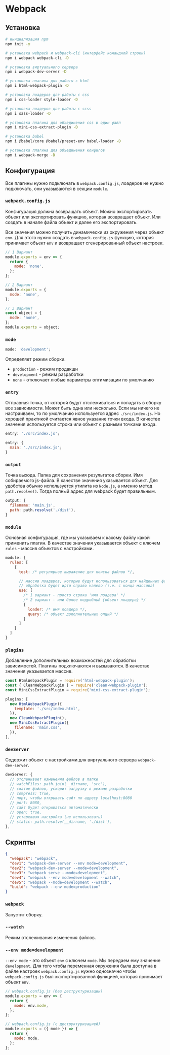 # Webpack

## Установка

```bash
# инициализация npm
npm init -y

# установка webpack и webpack-cli (интерфейс командной строки)
npm i webpack webpack-cli -D

# установка виртуального сервера
npm i webpack-dev-server -D

# установка плагина для работы с html
npm i html-webpack-plugin -D

# установка лоадеров для работы с css
npm i css-loader style-loader -D

# установка лоадеров для работы с scss
npm i sass-loader -D

# установка плагина для объединения css в один файл
npm i mini-css-extract-plugin -D

# установка babel
npm i @babel/core @babel/preset-env babel-loader -D

# установка плагина для объединения конфигов
npm i webpack-merge -D
```

## Конфигурация

Все плагины нужно подключать в `webpack.config.js`, лоадеров не нужно подключать, они указываются в секции `module`.

### `webpack.config.js`

Конфигурация должна возвращать объект. Можно экспортировать объект или экспортировать функцию, которая возвращает объект. Или создать в начале файла объект и далее его экспортировать.

Все значения можно получить динамически из окружения через объект `env`. Для этого нужно создать в `webpack.config.js` функцию, которая принимает объект `env` и возвращает сгенерированный объект настроек.

```js
// 1 Вариант
module.exports = env => {
  return {
    mode: 'none',
  };
};

// 2 Вариант
module.exports = {
  mode: 'none',
};

// 3 Вариант
const object = {
  mode: 'none',
};
module.exports = object;
```

### `mode`

```js
mode: 'development';
```

Определяет режим сборки.

- `production` - режим продакшн
- `development` - режим разработки
- `none` - отключает любые параметры оптимизации по умолчанию

### `entry`

Отправная точка, от которой будут отслеживаться и попадать в сборку все зависимости. Может быть одна или несколько. Если мы ничего не настраиваем, то по умолчанию используется адрес `./src/index.js`. Но хорошей практикой считается явное указание точки входа. В качестве значения используется строка или объект с разными точками входа.

```js
entry: './src/index.js';

entry: {
  main: './src/index.js';
}
```

### `output`

Точка выхода. Папка для сохранения результатов сборки. Имя собираемого js-файла. В качестве значения указывается объект. Для удобства обычно используется утилита из `Node.js`, а именно метод `path.resolve()`. Тогда полный адрес для webpack будет правильным.

```js
output: {
  filename: 'main.js',
  path: path.resolve('./dist'),
}
```

### `module`

Основная конфигурация, где мы указываем к какому файлу какой применить плагин. В качестве значения указывается объект с ключем `rules` - массив объектов с настройками.

```js
module: {
  rules: [
    {
      test: /* регулярное выражение для поиска файлов */,

      // массив лоадеров, которые будут использоваться для найденных файлов
      // обработка будет идти справо налево (т.е. с конца массива)
      use: [
        /* 1 вариант - просто строка 'имя лоадера' */
        /* 2 вариант - или более подробный {объект лоадера} */
        {
          loader: /* имя лоадера */,
          query: /* объект дополнительных опций */
        }
      ]
    }
  ]
}
```

### `plugins`

Добавление дополнительных возможностей для обработки зависимостей. Плагины подключаются и вызываются. В качестве значения указывается массив.

```js
const HtmlWebpackPlugin = require('html-webpack-plugin');
const { CleanWebpackPlugin } = require('clean-webpack-plugin');
const MiniCssExtractPlugin = require('mini-css-extract-plugin');

plugins: [
  new HtmlWebpackPlugin({
    template: './src/index.html',
  }),
  new CleanWebpackPlugin(),
  new MiniCssExtractPlugin({
    filename: 'main.css',
  }),
],
```

### `devServer`

Содержит объект с настройками для виртуального сервера `webpack-dev-server`.

```js
devServer: {
  // отслеживает изменения файлов в папке
  // watchFiles: path.join(__dirname, 'src'),
  // сжатие файлов, ускорит загрузку в режиме разработки
  // compress: true,
  // порт, чтобы открывать сайт по адресу localhost:8080
  // port: 8080,
  // сайт будет открываться автоматически
  // open: true,
  // устаревшая настройка (не использовать)
  // static: path.resolve(__dirname, './dist'),
},
```

## Скрипты

```json
{
  "webpack": "webpack",
  "dev1": "webpack-dev-server --env mode=development",
  "dev2": "webpack-dev-server --mode=development",
  "dev3": "webpack serve --mode=development",
  "dev4": "webpack --env mode=development --watch",
  "dev5": "webpack --mode=development --watch",
  "build": "webpack --env mode=production"
}
```

### `webpack`

Запустит сборку.

### `--watch`

Режим отслеживания изменения файлов.

### `--env mode=development`

`--env mode` - это объект `env` с ключем `mode`. Мы передаем ему значение `development`. Для того чтобы переменная окружения была доступна в файле настроек `webpack.config.js` нужно однозначно чтобы `webpack.config.js` был экспортированной функцией, которая принимает объект `env`.

```js
// webpack.config.js (без деструктуризации)
module.exports = env => {
  return {
    mode: env.mode,
  };
};

// webpack.config.js (с деструктуризацией)
module.exports = ({ mode }) => {
  return {
    mode: mode,
  };
};
```
